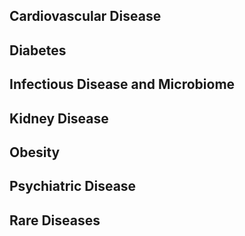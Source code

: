 ## Cardiovascular Disease 
## Diabetes 
## Infectious Disease and Microbiome
## Kidney Disease  
## Obesity 
## Psychiatric Disease  
## Rare Diseases
